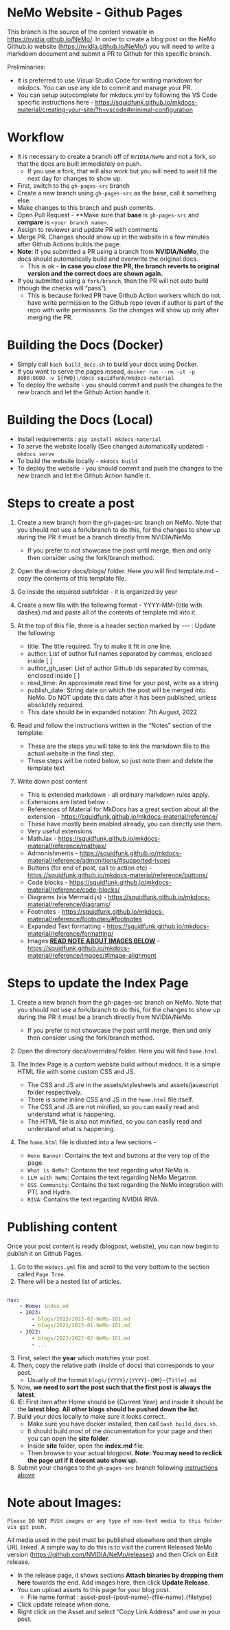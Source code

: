 # NeMo Website - Github Pages

This branch is the source of the content viewable in https://nvidia.github.io/NeMo/.
In order to create a blog post on the NeMo Github.io website (https://nvidia.github.io/NeMo/) you will need to write a 
markdown document and submit a PR to Github for this specific branch.

Preliminaries:
- It is preferred to use Visual Studio Code for writing markdown for mkdocs. You can use any ide to commit and manage your PR.
- You can setup autocomplete for mkdocs.yml by following the VS Code specific instructions here - https://squidfunk.github.io/mkdocs-material/creating-your-site/?h=vscode#minimal-configuration


# Workflow

- It is necessary to create a branch off of `NVIDIA/NeMo` and not a fork, so that the docs are built immediately on push.
	- If you use a fork, that will also work but you will need to wait till the next day for changes to show up.
- First, switch to the `gh-pages-src` branch
- Create a new branch using `gh-pages-src` as the base, call it something else.
- Make changes to this branch and push commits.
- Open Pull Request - **Make sure that **base** is `gh-pages-src` and **compare** is `<your branch name>`.
- Assign to reviewer and update PR with comments
- Merge PR. Changes should show up in the website in a few minutes after Github Actions builds the page.
- **Note**: If you submitted a PR using a branch from **NVIDIA/NeMo**, the docs should automatically build and overwrite the original docs.
   - This is ok - **in case you close the PR, the branch reverts to original version and the correct docs are shown again.**
- If you submitted using a `fork/branch`, then the PR will not auto build (though the checks will “pass”). 
  - This is because forked PR have Github Action workers which do not have write permission to the Github repo (even if author is part of the repo with write permissions. So the changes will show up only after merging the PR.



# Building the Docs (Docker)

- Simply call `bash build_docs.sh` to build your docs using Docker.
- If you want to serve the pages insead, `docker run --rm -it -p 8000:8000 -v ${PWD}:/docs squidfunk/mkdocs-material`
- To deploy the website - you should commit and push the changes to the new branch and let the Github Action handle it.


# Building the Docs (Local)

- Install requirements : `pip install mkdocs-material` 
- To serve the website locally (See changed automatically updated) - `mkdocs serve`
- To build the website locally - `mkdocs build`
- To deploy the website - you should commit and push the changes to the new branch and let the Github Action handle it.

# Steps to create a post

1) Create a new branch from the gh-pages-src branch on NeMo. Note that you should not use a fork/branch to do this, for the changes to show 
up during the PR it must be a branch directly from NVIDIA/NeMo.
    - If you prefer to not showcase the post until merge, then and only then consider using the fork/branch method.

2) Open the directory docs/blogs/ folder. Here you will find template.md - copy the contents of this template file.

3) Go inside the required subfolder - it is organized by year 

4) Create a new file with the following format - YYYY-MM-{title with dashes}.md and paste all of the contents of template.md into it.

5) At the top of this file, there is a header section marked by  --- : Update the following:
    - title: The title required. Try to make it fit in one line.
    - author: List of author full names separated by commas, enclosed inside [ ]
    - author_gh_user: List of author Github ids separated by commas, enclosed inside [ ]
    - read_time: An approximate read time for your post, write as a string
    - publish_date: String date on which the post will be merged into NeMo. Do NOT update this date after it has been published, unless absolutely required. 
    - This date should be in expanded notation: 7th August, 2022

6) Read and follow the instructions written in the “Notes” section of the template:
    - These are the steps you will take to link the markdown file to the actual website in the final step. 
    - These steps will be noted below, so just note them and delete the template text 

7) Write down post content
    - This is extended markdown - all ordinary markdown rules apply.
    - Extensions are listed below :
    - References of Material for MkDocs has a great section about all the extension - https://squidfunk.github.io/mkdocs-material/reference/ 
    - These have mostly been enabled already, you can directly use them.
    - Very useful extensions:
    - MathJax - https://squidfunk.github.io/mkdocs-material/reference/mathjax/
    - Admonishments - https://squidfunk.github.io/mkdocs-material/reference/admonitions/#supported-types 
    - Buttons (for end of post, call to action etc) - https://squidfunk.github.io/mkdocs-material/reference/buttons/ 
    - Code blocks - https://squidfunk.github.io/mkdocs-material/reference/code-blocks/
    - Diagrams (via Mermaid.js) - https://squidfunk.github.io/mkdocs-material/reference/diagrams/
    - Footnotes - https://squidfunk.github.io/mkdocs-material/reference/footnotes/#footnotes
    - Expanded Text formatting - https://squidfunk.github.io/mkdocs-material/reference/formatting/
    - Images [**READ NOTE ABOUT IMAGES BELOW**](#note-about-images-) - https://squidfunk.github.io/mkdocs-material/reference/images/#image-alignment

# Steps to update the Index Page

1) Create a new branch from the gh-pages-src branch on NeMo. Note that you should not use a fork/branch to do this, for the changes to show 
up during the PR it must be a branch directly from NVIDIA/NeMo.
    - If you prefer to not showcase the post until merge, then and only then consider using the fork/branch method.

2) Open the directory docs/overrides/ folder. Here you will find `home.html`.

3) The Index Page is a custom website build without mkdocs. It is a simple HTML file with some custom CSS and JS. 
    - The CSS and JS are in the assets/stylesheets and assets/javascript folder respectively.
    - There is some inline CSS and JS in the `home.html` file itself.
    - The CSS and JS are not minified, so you can easily read and understand what is happening.
    - The HTML file is also not minified, so you can easily read and understand what is happening.

4) The `home.html` file is divided into a few sections - 
   - `Hero Banner`: Contains the text and buttons at the very top of the page.
   - `What is NeMo?`: Contains the text regarding what NeMo is.
   - `LLM with NeMo`: Contains the text regarding NeMo Megatron.
   - `OSS Community`: Contains the text regarding the NeMo integration with PTL and Hydra.
   - `RIVA`: Contains the text regarding NVIDIA RIVA.

# Publishing content

Once your post content is ready (blogpost, website), you can now begin to publish it on Github Pages.

1) Go to the `mkdocs.yml` file and scroll to the very bottom to the section called `Page Tree`.
2) There will be a nested list of articles.

```yaml

nav:
    - Home: index.md
    - 2023:
        - blogs/2023/2023-02-NeMo-101.md
        - blogs/2023/2023-01-NeMo-101.md
    - 2022:
        - blogs/2022/2022-02-NeMo-101.md
        - ...

```

3) First, select the **year** which matches your post.
4) Then, copy the relative path (inside of docs) that corresponds to your post.
      - Usually of the format `blogs/{YYYY}/{YYYY}-{MM}-{Title}.md`
5) Now, **we need to sort the post such that the first post is always the latest**.
6) IE: First item after Home should be {Current Year} and inside it should be the **latest blog**. **All other blogs should be pushed down the list**.
7) Build your docs locally to make sure it looks correct.
   - Make sure you have docker installed, then call `bash build_docs.sh`.
   - It should build most of the documentation for your page and then you can open the **site folder**.
   - Inside **site** folder, open the **index.md** file.
   - Then browse to your actual blogpost. **Note: You may need to reclick the page url if it doesnt auto show up.**
8) Submit your changes to the `gh-pages-src` branch following [instructions above](#workflow)



# Note about Images:
	
	Please DO NOT PUSH images or any type of non-text media to this folder via git push.

All media used in the post must be published elsewhere and then simple URL linked. A simple way to do this is to visit the 
current Released NeMo version (https://github.com/NVIDIA/NeMo/releases) and then Click on Edit release.

- In the release page, it shows sections **Attach binaries by dropping them here** towards the end. Add images here, then click **Update Release**.
- You can upload assets to this page for your blog post.
    - File name format : asset-post-{post-name}-{file-name}.{filetype}
- Click update release when done.
- Right click on the Asset and select “Copy Link Address” and use in your post.

